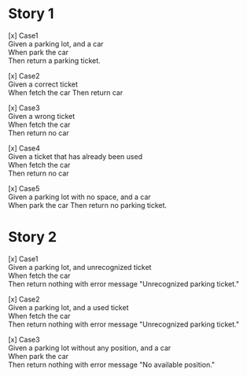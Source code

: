 # Story 1
[x] Case1  
    Given a parking lot, and a car  
    When park the car  
    Then return a parking ticket. 

[x] Case2  
    Given a correct ticket  
    When fetch the car 
    Then return car  

[x] Case3  
    Given a wrong ticket  
    When fetch the car   
    Then return no car

[x] Case4  
    Given a ticket that has already been used  
    When fetch the car  
    Then return no car

[x] Case5  
    Given a parking lot with no space, and a car  
    When park the car
    Then return no parking ticket. 

# Story 2
[x] Case1  
    Given a parking lot, and unrecognized ticket  
    When fetch the car  
    Then return nothing with error message "Unrecognized parking ticket."  

[x] Case2  
    Given a parking lot, and a used ticket  
    When fetch the car  
    Then return nothing with error message "Unrecognized parking ticket."  

[x] Case3  
    Given a parking lot without any position, and a car  
    When park the car  
    Then return nothing with error message "No available position."  
